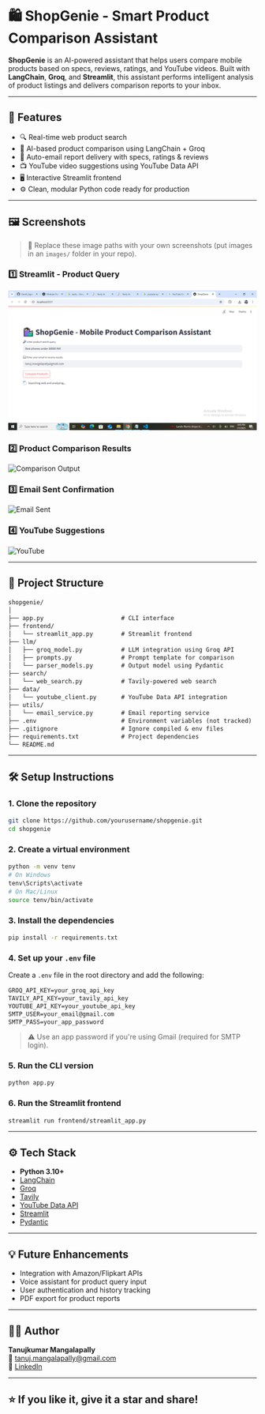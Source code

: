 # 🛍️ ShopGenie - Smart Product Comparison Assistant

**ShopGenie** is an AI-powered assistant that helps users compare mobile products based on specs, reviews, ratings, and YouTube videos. Built with **LangChain**, **Groq**, and **Streamlit**, this assistant performs intelligent analysis of product listings and delivers comparison reports to your inbox.

---

## 🚀 Features

- 🔍 Real-time web product search  
- 🧠 AI-based product comparison using LangChain + Groq  
- 📧 Auto-email report delivery with specs, ratings & reviews  
- 📺 YouTube video suggestions using YouTube Data API  
- 🖥️ Interactive Streamlit frontend  
- ⚙️ Clean, modular Python code ready for production  

---

## 🖼️ Screenshots

> 📌 Replace these image paths with your own screenshots (put images in an `images/` folder in your repo).

### 1️⃣ Streamlit - Product Query
![Search Query](https://github.com/Tanujkumar24/shopgenie_project/blob/main/shop_result1.png)

### 2️⃣ Product Comparison Results
![Comparison Output](images/comparison_output.png)

### 3️⃣ Email Sent Confirmation
![Email Sent](images/email_sent.png)

### 4️⃣ YouTube Suggestions
![YouTube](images/youtube_suggestions.png)

---

## 📁 Project Structure

```
shopgenie/
│
├── app.py                      # CLI interface
├── frontend/
│   └── streamlit_app.py        # Streamlit frontend
├── llm/
│   ├── groq_model.py           # LLM integration using Groq API
│   ├── prompts.py              # Prompt template for comparison
│   └── parser_models.py        # Output model using Pydantic
├── search/
│   └── web_search.py           # Tavily-powered web search
├── data/
│   └── youtube_client.py       # YouTube Data API integration
├── utils/
│   └── email_service.py        # Email reporting service
├── .env                        # Environment variables (not tracked)
├── .gitignore                  # Ignore compiled & env files
├── requirements.txt            # Project dependencies
└── README.md
```

---

## 🛠️ Setup Instructions

### 1. Clone the repository

```bash
git clone https://github.com/yourusername/shopgenie.git
cd shopgenie
```

### 2. Create a virtual environment

```bash
python -m venv tenv
# On Windows
tenv\Scripts\activate
# On Mac/Linux
source tenv/bin/activate
```

### 3. Install the dependencies

```bash
pip install -r requirements.txt
```

### 4. Set up your `.env` file

Create a `.env` file in the root directory and add the following:

```
GROQ_API_KEY=your_groq_api_key
TAVILY_API_KEY=your_tavily_api_key
YOUTUBE_API_KEY=your_youtube_api_key
SMTP_USER=your_email@gmail.com
SMTP_PASS=your_app_password
```

> ⚠️ Use an app password if you're using Gmail (required for SMTP login).

### 5. Run the CLI version

```bash
python app.py
```

### 6. Run the Streamlit frontend

```bash
streamlit run frontend/streamlit_app.py
```

---

## ⚙️ Tech Stack

- **Python 3.10+**
- [LangChain](https://www.langchain.com/)
- [Groq](https://groq.com/)
- [Tavily](https://www.tavily.com/)
- [YouTube Data API](https://developers.google.com/youtube/v3)
- [Streamlit](https://streamlit.io/)
- [Pydantic](https://docs.pydantic.dev/)

---

## 💡 Future Enhancements

- Integration with Amazon/Flipkart APIs  
- Voice assistant for product query input  
- User authentication and history tracking  
- PDF export for product reports  

---

## 👨‍💻 Author

**Tanujkumar Mangalapally**  
📧 tanuj.mangalapally@gmail.com  
🔗 [LinkedIn](https://linkedin.com/in/tanujkumar24)

---

## ⭐ If you like it, give it a star and share!
